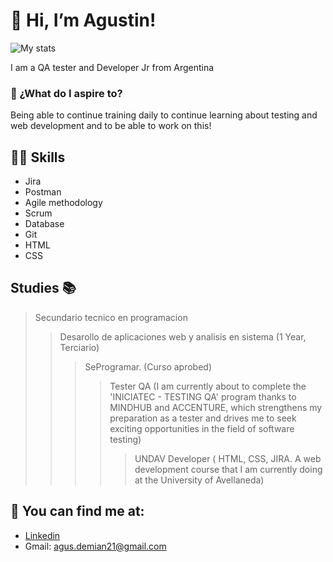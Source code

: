# 👋 Hi, I’m Agustin!
![My stats](https://github-readme-stats.vercel.app/api?username=AgustinMedina21&count_private=true&show_icons=true&theme=radical)

I am a QA tester and Developer Jr from Argentina

### 👦 ¿What do I aspire to?
Being able to continue training daily to continue learning about testing and web development and to be able to work on this!


## 💪🏼 Skills
- Jira
- Postman
- Agile methodology
- Scrum
- Database
- Git
- HTML
- CSS

## Studies 📚
 > Secundario tecnico en programacion 
 > > Desarollo de aplicaciones web y analisis en sistema (1 Year, Terciario)
 > > > SeProgramar. (Curso aprobed)
 > > > > Tester QA (I am currently about to complete the 'INICIATEC - TESTING QA' program thanks to MINDHUB and ACCENTURE,
which strengthens my preparation as a tester and drives me to seek exciting opportunities in the field of software testing)
 > > > > > UNDAV Developer ( HTML, CSS, JIRA. A web development course that I am currently doing at the University of Avellaneda)

## 👀 You can find me at:
- [Linkedin](http://https://www.linkedin.com/in/mariano-medina-261133226/ "Linkedin")
- Gmail: agus.demian21@gmail.com

